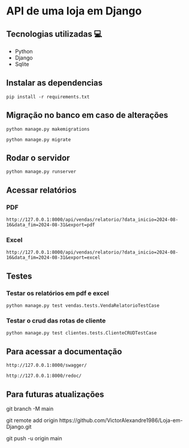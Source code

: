 # API de uma loja em Django

## Tecnologias utilizadas 💻
<ul>
  <li>Python</li>
  <li>Django</li>
  <li>Sqlite</li>
</ul>

## Instalar as dependencias
```
pip install -r requirements.txt
```

## Migração no banco em caso de alterações
```
python manage.py makemigrations
```
```
python manage.py migrate
```

## Rodar o servidor
```
python manage.py runserver
```

## Acessar relatórios

### PDF
```
http://127.0.0.1:8000/api/vendas/relatorio/?data_inicio=2024-08-16&data_fim=2024-08-31&export=pdf
```

### Excel

```
http://127.0.0.1:8000/api/vendas/relatorio/?data_inicio=2024-08-16&data_fim=2024-08-31&export=excel
```

## Testes
### Testar os relatórios em pdf e excel
```
python manage.py test vendas.tests.VendaRelatorioTestCase
```

### Testar o crud das rotas de cliente
```
python manage.py test clientes.tests.ClienteCRUDTestCase
```

## Para acessar a documentação
```
http://127.0.0.1:8000/swagger/
```
```
http://127.0.0.1:8000/redoc/
```

## Para futuras atualizações
<p>git branch -M main
<p>git remote add origin https://github.com/VictorAlexandre1986/Loja-em-Django.git</p>
<p>git push -u origin main</p>
